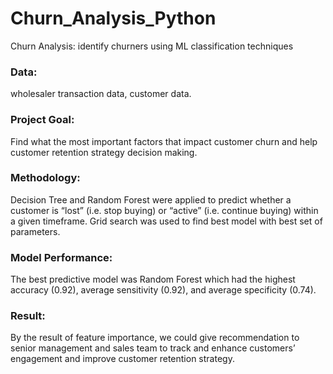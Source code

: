 # Churn_Analysis_Python
Churn Analysis: identify churners using ML classification techniques 

### Data:
wholesaler transaction data, customer data. 

### Project Goal: 
Find what the most important factors that impact customer churn and help customer retention strategy decision making.  

### Methodology: 
Decision Tree and Random Forest were applied to predict whether a customer is “lost” (i.e. stop buying) or “active” (i.e. continue buying) within a given timeframe. Grid search was used to find best model with best set of parameters.

### Model Performance: 
The best predictive model was Random Forest which had the highest accuracy (0.92), average sensitivity (0.92), and average specificity (0.74).

### Result:
By the result of feature importance, we could give recommendation to senior management and sales team to track and enhance customers’ engagement and improve customer retention strategy.
